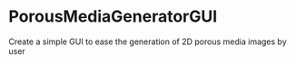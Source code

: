 # PorousMediaGeneratorGUI
Create a simple GUI to ease the generation of 2D porous media images by user
